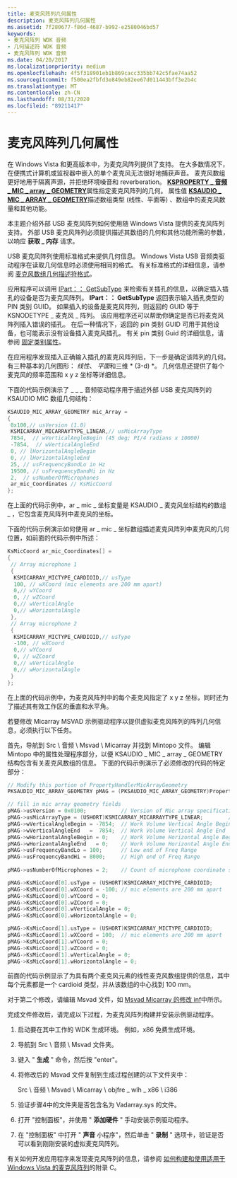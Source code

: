 ```yaml
---
title: 麦克风阵列几何属性
description: 麦克风阵列几何属性
ms.assetid: 7f280677-f86d-4687-b992-e2580046bd57
keywords:
- 麦克风阵列 WDK 音频
- 几何描述符 WDK 音频
- 麦克风阵列 WDK 音频
ms.date: 04/20/2017
ms.localizationpriority: medium
ms.openlocfilehash: 4f5f318901eb1b869cacc335bb742c5fae74aa52
ms.sourcegitcommit: f500ea2fbfd3e849eb82ee67d011443bff3e2b4c
ms.translationtype: MT
ms.contentlocale: zh-CN
ms.lasthandoff: 08/31/2020
ms.locfileid: "89211417"
---
```

# <a name="microphone-array-geometry-property"></a>麦克风阵列几何属性


在 Windows Vista 和更高版本中，为麦克风阵列提供了支持。 在大多数情况下，在便携式计算机或监视器中嵌入的单个麦克风无法很好地捕获声音。 麦克风数组更好地用于隔离声源，并拒绝环境噪音和 reverberation。 [**KSPROPERTY \_ 音频 \_ MIC \_ array \_ GEOMETRY**](./ksproperty-audio-mic-array-geometry.md)属性指定麦克风阵列的几何。 属性值 [**KSAUDIO \_ MIC \_ ARRAY \_ GEOMETRY**](/windows-hardware/drivers/ddi/ksmedia/ns-ksmedia-ksaudio_mic_array_geometry)描述数组类型 (线性、平面等) 、数组中的麦克风数量和其他功能。

本主题介绍外部 USB 麦克风阵列如何使用随 Windows Vista 提供的麦克风阵列支持。 外部 USB 麦克风阵列必须提供描述其数组的几何和其他功能所需的参数，以响应 **获取 \_ 内存** 请求。

USB 麦克风阵列使用标准格式来提供几何信息。 Windows Vista USB 音频类驱动程序在读取几何信息时必须使用相同的格式。 有关标准格式的详细信息，请参阅 [麦克风数组几何描述符格式](microphone-array-geometry-descriptor-format.md)。

应用程序可以调用 [IPart：： GetSubType](/windows/win32/api/devicetopology/nf-devicetopology-ipart-getsubtype) 来检索有关插孔的信息，以确定插入插孔的设备是否为麦克风阵列。 **IPart：： GetSubType** 返回表示输入插孔类型的 PIN 类别 GUID。 如果插入的设备是麦克风阵列，则返回的 GUID 等于 KSNODETYPE \_ 麦克风 \_ 阵列。 该应用程序还可以帮助你确定是否已将麦克风阵列插入错误的插孔。 在后一种情况下，返回的 pin 类别 GUID 可用于其他设备，也可能表示没有设备插入麦克风插孔。 有关 pin 类别 Guid 的详细信息，请参阅 [固定类别属性](pin-category-property.md)。

在应用程序发现插入正确输入插孔的麦克风阵列后，下一步是确定该阵列的几何。 有三种基本的几何图形： *线性*、 *平面*和三维 * (3-d) *。 几何信息还提供了每个麦克风的频率范围和 x y z 坐标等详细信息。

下面的代码示例演示了 \_ \_ \_ 音频驱动程序用于描述外部 USB 麦克风阵列的 KSAUDIO MIC 数组几何结构：

```cpp
KSAUDIO_MIC_ARRAY_GEOMETRY mic_Array =
{
 0x100,// usVersion (1.0)
 KSMICARRAY_MICARRAYTYPE_LINEAR,// usMicArrayType
 7854,  // wVerticalAngleBegin (45 deg; PI/4 radians x 10000)
 -7854,  // wVerticalAngleEnd
 0, // lHorizontalAngleBegin
 0, // lHorizontalAngleEnd
 25, // usFrequencyBandLo in Hz
 19500, // usFrequencyBandHi in Hz
 2,  // usNumberOfMicrophones
 ar_mic_Coordinates // KsMicCoord
};
```

在上面的代码示例中，ar \_ mic \_ 坐标变量是 KSAUDIO \_ 麦克风坐标结构的数组 \_ ，它包含麦克风阵列中麦克风的坐标。

下面的代码示例演示如何使用 ar \_ mic \_ 坐标数组描述麦克风阵列中麦克风的几何位置，如前面的代码示例中所述：

```cpp
KsMicCoord ar_mic_Coordinates[] =
{
 // Array microphone 1
 {
  KSMICARRAY_MICTYPE_CARDIOID,// usType
  100, // wXCoord (mic elements are 200 mm apart)
  0,// wYCoord 
  0, // wZCoord 
  0,// wVerticalAngle
  0,// wHorizontalAngle
 },
 // Array microphone 2
 {
  KSMICARRAY_MICTYPE_CARDIOID,// usType
  -100, // wXCoord 
  0,// wYCoord 
  0, // wZCoord 
  0,// wVerticalAngle
  0,// wHorizontalAngle
 }
};
```

在上面的代码示例中，为麦克风阵列中的每个麦克风指定了 x y z 坐标，同时还为了描述其有效工作区的垂直和水平角。

若要修改 Micarray MSVAD 示例驱动程序以提供虚拟麦克风阵列的阵列几何信息，必须执行以下任务。

首先，导航到 Src \\ 音频 \\ Msvad \\ Micarray 并找到 Mintopo 文件。 编辑 Mintopo 中的属性处理程序部分，以便 KSAUDIO \_ MIC \_ array \_ GEOMETRY 结构包含有关麦克风数组的信息。 下面的代码示例演示了必须修改的代码的特定部分：

```cpp
// Modify this portion of PropertyHandlerMicArrayGeometry
PKSAUDIO_MIC_ARRAY_GEOMETRY pMAG = (PKSAUDIO_MIC_ARRAY_GEOMETRY)PropertyRequest->Value;

// fill in mic array geometry fields
pMAG->usVersion = 0x0100;           // Version of Mic array specification (0x0100)
pMAG->usMicArrayType = (USHORT)KSMICARRAY_MICARRAYTYPE_LINEAR;        // Type of Mic Array
pMAG->wVerticalAngleBegin = -7854;  // Work Volume Vertical Angle Begin (-45 degrees)
pMAG->wVerticalAngleEnd   =  7854;  // Work Volume Vertical Angle End   (+45 degrees)
pMAG->wHorizontalAngleBegin = 0;    // Work Volume Horizontal Angle Begin
pMAG->wHorizontalAngleEnd   = 0;    // Work Volume Horizontal Angle End
pMAG->usFrequencyBandLo = 100;      // Low end of Freq Range
pMAG->usFrequencyBandHi = 8000;     // High end of Freq Range
 
pMAG->usNumberOfMicrophones = 2;    // Count of microphone coordinate structures to follow.

pMAG->KsMicCoord[0].usType = (USHORT)KSMICARRAY_MICTYPE_CARDIOID;          
pMAG->KsMicCoord[0].wXCoord = -100; // mic elements are 200 mm apart
pMAG->KsMicCoord[0].wYCoord = 0;         
pMAG->KsMicCoord[0].wZCoord = 0;         
pMAG->KsMicCoord[0].wVerticalAngle = 0;  
pMAG->KsMicCoord[0].wHorizontalAngle = 0;

pMAG->KsMicCoord[1].usType = (USHORT)KSMICARRAY_MICTYPE_CARDIOID;          
pMAG->KsMicCoord[1].wXCoord = 100;  // mic elements are 200 mm apart
pMAG->KsMicCoord[1].wYCoord = 0;         
pMAG->KsMicCoord[1].wZCoord = 0;         
pMAG->KsMicCoord[1].wVerticalAngle = 0;  
pMAG->KsMicCoord[1].wHorizontalAngle = 0;
```

前面的代码示例显示了为具有两个麦克风元素的线性麦克风数组提供的信息，其中每个元素都是一个 cardioid 类型，并从该数组的中心找到 100 mm。

对于第二个修改，请编辑 Msvad 文件，如 [Msvad Micarray 的修改 inf](modified-inf-for-msvad-micarray.md)中所示。

完成文件修改后，请完成以下过程，为麦克风阵列构建并安装示例驱动程序。

1.  启动要在其中工作的 WDK 生成环境。 例如，x86 免费生成环境。

2.  导航到 Src \\ 音频 \\ Msvad 文件夹。

3.  键入 " **生成** " 命令，然后按 "enter"。

4.  将修改后的 Msvad 文件复制到生成过程创建的以下文件夹中：

    Src \\ 音频 \\ Msvad \\ Micarray \\ objfre \_ wlh \_ x86 \\ i386

5.  验证步骤4中的文件夹是否包含名为 Vadarray.sys 的文件。

6.  打开 "控制面板"，并使用 " **添加硬件** " 手动安装示例驱动程序。

7.  在 "控制面板" 中打开 " **声音** 小程序"，然后单击 " **录制** " 选项卡，验证是否可以看到刚刚安装的虚拟麦克风阵列。

有关如何开发应用程序来发现麦克风阵列的信息，请参阅 [如何构建和使用适用于 Windows Vista 的麦克风阵列](https://download.microsoft.com/download/9/c/5/9c5b2167-8017-4bae-9fde-d599bac8184a/MicArrays_guide.doc)的附录 C。

 

